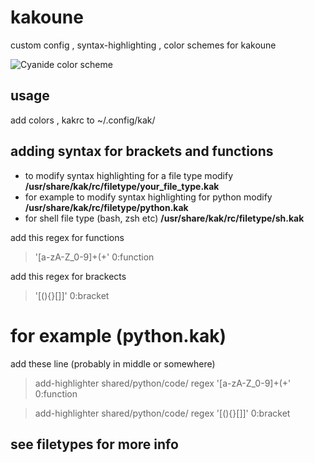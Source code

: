 # kakoune
custom config , syntax-highlighting , color schemes for kakoune

![Cyanide color scheme ](https://github.com/anhsirk0/kakoune/cyanide.png)

## usage
add colors , kakrc to ~/.config/kak/

## adding syntax for brackets and functions
 - to modify syntax highlighting for a file type modify **/usr/share/kak/rc/filetype/your_file_type.kak**
 - for example to modify syntax highlighting for python modify **/usr/share/kak/rc/filetype/python.kak**
 - for shell file type (bash, zsh etc) **/usr/share/kak/rc/filetype/sh.kak**  

add this regex for functions
> '[a-zA-Z_0-9]+\(+' 0:function

add this regex for brackects
> '[(){}\[\]]' 0:bracket

# for example (python.kak)
add these line (probably in middle or somewhere)

> add-highlighter shared/python/code/ regex '[a-zA-Z_0-9]+\(+' 0:function

> add-highlighter shared/python/code/ regex '[(){}\[\]]' 0:bracket

## see filetypes for more info
